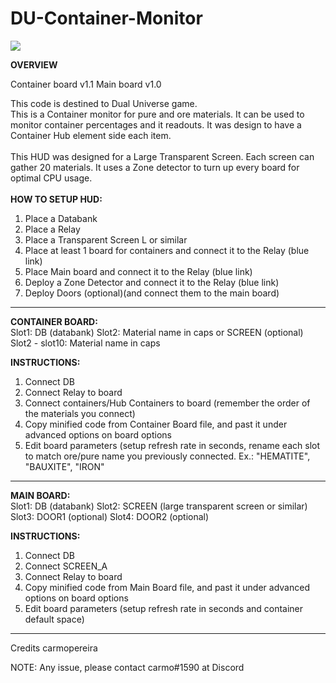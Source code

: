 # DU-Container-Monitor

<img src="https://github.com/carmopereira/DU-Container-Monitor/blob/main/main_screen.jpg" />

<b>OVERVIEW</b><br>

Container board v1.1
Main board v1.0

This code is destined to Dual Universe game.<br>
This is a Container monitor for pure and ore materials. It can be used to monitor container percentages and it readouts. It was design to have a Container Hub element side each item.<br>
<br>
This HUD was designed for a Large Transparent Screen. Each screen can gather 20 materials. It uses a Zone detector to turn up every board for optimal CPU usage.<br>
<br>
<b>HOW TO SETUP HUD:</b>
1. Place a Databank
2. Place a Relay
3. Place a Transparent Screen L or similar
4. Place at least 1 board for containers and connect it to the Relay (blue link)
5. Place Main board and connect it to the Relay (blue link)
7. Deploy a Zone Detector and connect it to the Relay (blue link)
6. Deploy Doors (optional)(and connect them to the main board)

-----------------------------

<b>CONTAINER BOARD:</b><br>
Slot1: DB (databank)
Slot2: Material name in caps or SCREEN (optional)
Slot2 - slot10: Material name in caps

<b>INSTRUCTIONS:</b>
1. Connect DB
2. Connect Relay to board
3. Connect containers/Hub Containers to board (remember the order of the materials you connect)
4. Copy minified code from Container Board file, and past it under advanced options on board options
5. Edit board parameters (setup refresh rate in seconds, rename each slot to match ore/pure name you previously connected. Ex.: "HEMATITE", "BAUXITE", "IRON"

-----------------------------

<b>MAIN BOARD:</b><br>
Slot1: DB (databank)
Slot2: SCREEN (large transparent screen or similar)
Slot3: DOOR1 (optional)
Slot4: DOOR2 (optional)

<b>INSTRUCTIONS:</b>
1. Connect DB
2. Connect SCREEN_A
3. Connect Relay to board
4. Copy minified code from Main Board file, and past it under advanced options on board options
5. Edit board parameters (setup refresh rate in seconds and container default space)


-----------------------------

Credits
carmopereira

NOTE: Any issue, please contact carmo#1590 at Discord
